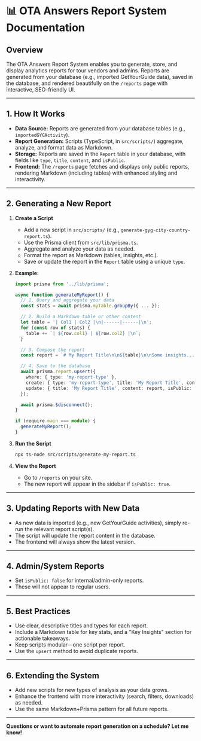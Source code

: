 # 📊 OTA Answers Report System Documentation

## Overview

The OTA Answers Report System enables you to generate, store, and display analytics reports for tour vendors and admins. Reports are generated from your database (e.g., imported GetYourGuide data), saved in the database, and rendered beautifully on the `/reports` page with interactive, SEO-friendly UI.

---

## 1. How It Works

- **Data Source:** Reports are generated from your database tables (e.g., `importedGYGActivity`).
- **Report Generation:** Scripts (TypeScript, in `src/scripts/`) aggregate, analyze, and format data as Markdown.
- **Storage:** Reports are saved in the `Report` table in your database, with fields like `type`, `title`, `content`, and `isPublic`.
- **Frontend:** The `/reports` page fetches and displays only public reports, rendering Markdown (including tables) with enhanced styling and interactivity.

---

## 2. Generating a New Report

1. **Create a Script**
   - Add a new script in `src/scripts/` (e.g., `generate-gyg-city-country-report.ts`).
   - Use the Prisma client from `src/lib/prisma.ts`.
   - Aggregate and analyze your data as needed.
   - Format the report as Markdown (tables, insights, etc.).
   - Save or update the report in the `Report` table using a unique `type`.

2. **Example:**
   ```ts
   import prisma from '../lib/prisma';

   async function generateMyReport() {
     // 1. Query and aggregate your data
     const stats = await prisma.myTable.groupBy({ ... });

     // 2. Build a Markdown table or other content
     let table = '| Col1 | Col2 |\n|------|------|\n';
     for (const row of stats) {
       table += `| ${row.col1} | ${row.col2} |\n`;
     }

     // 3. Compose the report
     const report = `# My Report Title\n\n${table}\n\nSome insights...`;

     // 4. Save to the database
     await prisma.report.upsert({
       where: { type: 'my-report-type' },
       create: { type: 'my-report-type', title: 'My Report Title', content: report, isPublic: true },
       update: { title: 'My Report Title', content: report, isPublic: true },
     });

     await prisma.$disconnect();
   }

   if (require.main === module) {
     generateMyReport();
   }
   ```

3. **Run the Script**
   ```sh
   npx ts-node src/scripts/generate-my-report.ts
   ```

4. **View the Report**
   - Go to `/reports` on your site.
   - The new report will appear in the sidebar if `isPublic: true`.

---

## 3. Updating Reports with New Data

- As new data is imported (e.g., new GetYourGuide activities), simply re-run the relevant report script(s).
- The script will update the report content in the database.
- The frontend will always show the latest version.

---

## 4. Admin/System Reports

- Set `isPublic: false` for internal/admin-only reports.
- These will not appear to regular users.

---

## 5. Best Practices

- Use clear, descriptive titles and types for each report.
- Include a Markdown table for key stats, and a "Key Insights" section for actionable takeaways.
- Keep scripts modular—one script per report.
- Use the `upsert` method to avoid duplicate reports.

---

## 6. Extending the System

- Add new scripts for new types of analysis as your data grows.
- Enhance the frontend with more interactivity (search, filters, downloads) as needed.
- Use the same Markdown+Prisma pattern for all future reports.

---

**Questions or want to automate report generation on a schedule? Let me know!** 